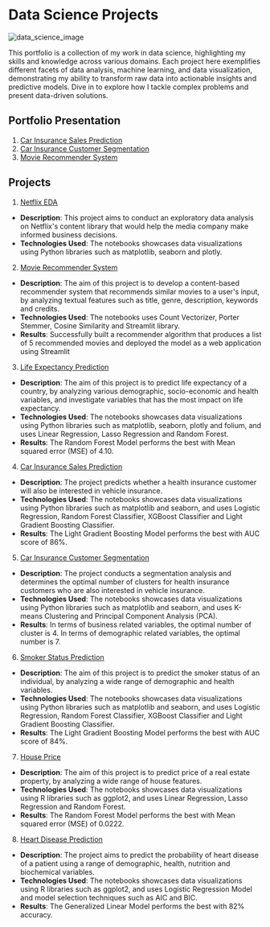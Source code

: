 # Data Science Projects

![data_science_image](https://github.com/bebe5004/Eunbin-Yoo-s-Portfolio/assets/59913944/92ab8e4e-0108-4b77-aee4-348ccd153194)

This portfolio is a collection of my work in data science, highlighting my skills and knowledge across various domains. Each project here exemplifies different facets of data analysis, machine learning, and data visualization, demonstrating my ability to transform raw data into actionable insights and predictive models. Dive in to explore how I tackle complex problems and present data-driven solutions.

## Portfolio Presentation

1. [Car Insurance Sales Prediction](https://github.com/bebe5004/Eunbin-Yoo-s-Portfolio/blob/main/Project%20Presentation/Car%20Insurance%20Sales%20Prediction%20(PPT%20Presentation).pdf)
2. [Car Insurance Customer Segmentation](https://github.com/bebe5004/Eunbin-Yoo-s-Portfolio/blob/main/Project%20Presentation/Car%20Insurance%20Customer%20Segmentation%20(PPT%20Presentation).pdf)
3. [Movie Recommender System](https://github.com/bebe5004/Eunbin-Yoo-s-Portfolio/blob/main/Project%20Presentation/Movie%20Recommender%20System%20(PPT%20Presentation).pdf)


## Projects

1. [Netflix EDA](https://github.com/bebe5004/Eunbin-Yoo-s-Portfolio/tree/main/Netflix%20EDA)

* **Description**: This project aims to conduct an exploratory data analysis on Netflix's content library that would help the media company make informed business decisions.
* **Technologies Used**: The notebooks showcases data visualizations using Python libraries such as matplotlib, seaborn and plotly.

2. [Movie Recommender System](https://github.com/bebe5004/Eunbin-Yoo-s-Portfolio/tree/main/Movie%20Recommender%20System)

* **Description**: The aim of this project is to develop a content-based recommender system that recommends similar movies to a user's input, by analyzing textual features such as title, genre, description, keywords and credits.
* **Technologies Used**: The notebooks uses Count Vectorizer, Porter Stemmer, Cosine Similarity and Streamlit library.
* **Results**: Successfully built a recommender algorithm that produces a list of 5 recommended movies and deployed the model as a web application using Streamlit

3. [Life Expectancy Prediction](https://github.com/bebe5004/Eunbin-Yoo-s-Portfolio/tree/main/Life%20Expectancy%20Prediction)

* **Description**: The aim of this project is to predict life expectancy of a country, by analyzing various demographic, socio-economic and health variables, and investigate variables that has the most impact on life expectancy.
* **Technologies Used**: The notebooks showcases data visualizations using Python libraries such as matplotlib, seaborn, plotly and folium, and uses Linear Regression, Lasso Regression and Random Forest.
* **Results**: The Random Forest Model performs the best with Mean squared error (MSE) of 4.10.

4. [Car Insurance Sales Prediction](https://github.com/bebe5004/Eunbin-Yoo-s-Portfolio/tree/main/Car%20Insurance%20Sales%20Prediction)

* **Description**: The project predicts whether a health insurance customer will also be interested in vehicle insurance.
* **Technologies Used**: The notebooks showcases data visualizations using Python libraries such as matplotlib and seaborn, and uses Logistic Regression, Random Forest Classifier, XGBoost Classifier and Light Gradient Boosting Classifier.
* **Results**: The Light Gradient Boosting Model performs the best with AUC score of 86%.

5. [Car Insurance Customer Segmentation](https://github.com/bebe5004/Eunbin-Yoo-s-Portfolio/tree/main/Car%20Insurance%20Customer%20Segmentation%20Analysis)

* **Description**: The project conducts a segmentation analysis and determines the optimal number of clusters for health insurance customers who are also interested in vehicle insurance.
* **Technologies Used**: The notebooks showcases data visualizations using Python libraries such as matplotlib and seaborn, and uses K-means Clustering and Principal Component Analysis (PCA).
* **Results**: In terms of business related variables, the optimal number of cluster is 4. In terms of demographic related variables, the optimal number is 7.

6. [Smoker Status Prediction](https://github.com/bebe5004/Eunbin-Yoo-s-Portfolio/tree/main/Smoker%20Status%20Prediction)

* **Description**: The aim of this project is to predict the smoker status of an individual, by analyzing a wide range of demographic and health variables.
* **Technologies Used**: The notebooks showcases data visualizations using Python libraries such as matplotlib and seaborn, and uses Logistic Regression, Random Forest Classifier, XGBoost Classifier and Light Gradient Boosting Classifier.
* **Results**: The Light Gradient Boosting Model performs the best with AUC score of 84%.

7. [House Price](https://github.com/bebe5004/Eunbin-Yoo-s-Portfolio/tree/main/House%20Price%20Prediction)

* **Description**: The aim of this project is to predict price of a real estate property, by analyzing a wide range of house features.
* **Technologies Used**: The notebooks showcases data visualizations using R libraries such as ggplot2, and uses Linear Regression, Lasso Regression and Random Forest.
* **Results**: The Random Forest Model performs the best with Mean squared error (MSE) of 0.0222.

8. [Heart Disease Prediction](https://github.com/bebe5004/Eunbin-Yoo-s-Portfolio/tree/main/Heart%20Disease%20Prediction)

* **Description**: The project aims to predict the probability of heart disease of a patient using a range of demographic, health, nutrition and biochemical variables.
* **Technologies Used**: The notebooks showcases data visualizations using R libraries such as ggplot2, and uses Logistic Regression Model and model selection techniques such as AIC and BIC.
* **Results**: The Generalized Linear Model performs the best with 82% accuracy.
